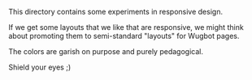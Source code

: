 This directory contains some experiments in responsive design.

If we get some layouts that we like that are responsive, we might
think about promoting them to semi-standard "layouts" for Wugbot
pages. 

The colors are garish on purpose and purely pedagogical. 

Shield your eyes ;)

